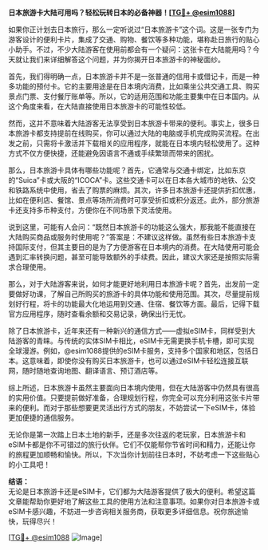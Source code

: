 **日本旅游卡大陆可用吗？轻松玩转日本的必备神器！[[TG💪+ @esim1088](https://t.me/s/esim1088)]**

如果你正计划去日本旅行，那么一定听说过“日本旅游卡”这个词。这是一张专门为游客设计的便利卡片，集成了交通、购物、餐饮等多种功能，堪称赴日旅行的贴心小助手。不过，不少大陆游客在使用前都会有一个疑问：这张卡在大陆能用吗？今天就让我们来详细解答这个问题，并为你揭开日本旅游卡的神秘面纱。

首先，我们得明确一点，日本旅游卡并不是一张普通的信用卡或借记卡，而是一种多功能的预付卡。它的主要用途是在日本境内消费，比如乘坐公共交通工具、购买景点门票、支付餐厅账单等。所以，它的适用范围和功能主要集中在日本国内。从这个角度来看，在大陆直接使用日本旅游卡的可能性较低。

然而，这并不意味着大陆游客无法享受到日本旅游卡带来的便利。事实上，很多日本旅游卡都支持提前在线购买，你可以通过大陆的电脑或手机完成购买流程。在出发之前，只需将卡激活并下载相关的应用程序，就能在日本境内轻松使用了。这种方式不仅方便快捷，还能避免因语言不通或手续繁琐而带来的困扰。

那么，日本旅游卡具体有哪些功能呢？首先，它通常与交通卡绑定，比如东京的“Suica”卡或大阪的“ICOCA”卡。这些交通卡可以在日本各大城市的地铁、公交和铁路系统中使用，省去了购票的麻烦。其次，许多日本旅游卡还提供折扣优惠，比如在便利店、餐馆、景点等场所消费时可享受折扣或积分返还。此外，部分旅游卡还支持多币种支付，方便你在不同场景下灵活使用。

说到这里，可能有人会问：“既然日本旅游卡的功能这么强大，那我能不能直接在大陆购买商品或服务时使用呢？”答案是：不建议这样做。虽然有些日本旅游卡支持国际支付，但其主要目的是为了方便游客在日本境内的消费。在大陆使用可能会遇到汇率转换问题，甚至可能导致额外的手续费。因此，建议大家还是按照实际需求合理使用。

那么，对于大陆游客来说，如何才能更好地利用日本旅游卡呢？首先，出发前一定要做好功课，了解自己所购买的旅游卡的具体功能和使用范围。其次，尽量提前规划好行程，将卡的功能最大化地运用到交通、住宿、餐饮等方面。最后，记得下载官方应用程序，随时查看余额和交易记录，确保出行无忧。

除了日本旅游卡，近年来还有一种新兴的通信方式——虚拟eSIM卡，同样受到大陆游客的青睐。与传统的实体SIM卡相比，eSIM卡无需更换手机卡槽，即可实现全球漫游。例如，@esim1088提供的eSIM卡服务，支持多个国家和地区，包括日本。这意味着，即使你没有购买日本旅游卡，也可以通过eSIM卡轻松连接互联网，随时随地查询地图、翻译语言、预订酒店等。

综上所述，日本旅游卡虽然主要面向日本境内使用，但在大陆游客中仍然具有很高的实用价值。只要提前做好准备，合理规划行程，你完全可以充分利用这张卡片带来的便利。而对于那些想要更灵活出行方式的朋友，不妨尝试一下eSIM卡，体验更加便捷的通信服务。

无论你是第一次踏上日本土地的新手，还是多次往返的老玩家，日本旅游卡和eSIM卡都是你不可错过的旅行伙伴。它们不仅能帮你节省时间和精力，还能让你的旅程更加顺畅和愉快。所以，下次当你计划前往日本时，不妨考虑一下这些贴心的小工具吧！

**结语：**  
无论是日本旅游卡还是eSIM卡，它们都为大陆游客提供了极大的便利。希望这篇文章能帮助你更好地了解这些工具的使用方法和注意事项。如果你对日本旅游卡或eSIM卡感兴趣，不妨进一步咨询相关服务商，获取更多详细信息。祝你旅途愉快，玩得尽兴！

[[TG💪+ @esim1088](https://t.me/s/esim1088) ![Image](https://i.postimg.cc/4NQfJmqS/Snipaste-2025-05-13-00-14-12.png)]